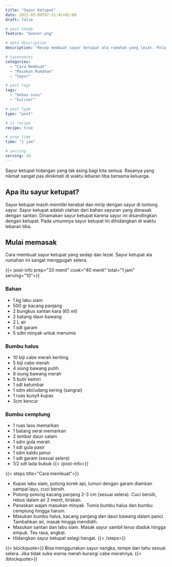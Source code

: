 ```yaml
---
title: "Sayur Ketupat"
date: 2021-05-09T07:51:41+02:00
draft: false

# post thumb
feature: "banner.png"

# meta description
description: "Resep membuat sayur ketupat ala rumahan yang lezat. Pelajari selengkapnya cara membuatnya disini."

# taxonomies
categories:
  - "Cara Membuat"
  - "Masakan Rumahan"
  - "Sayur"

# post tags
tags:
  - "bebas-susu"
  - "kuliner"

# post type
type: "post"

# is recipe
recipe: true

# prep time
time: "1 jam"

# serving
serving: 10
---
```

Sayur ketupat hidangan yang tak asing bagi kita semua. Rasanya yang nikmat sangat pas dinikmati di waktu lebaran tiba bersama keluarga.

## Apa itu sayur ketupat?

Sayur ketupat masih memiliki kerabat dan mirip dengan sayur di lontong sayur. Sayur ketupat adalah olahan dari bahan sayuran yang dimasak dengan santan. Dinamakan sayur ketupat karena sayur ini disandingkan dengan ketupat. Pada umumnya sayur ketupat ini dihidangkan di waktu lebaran tiba.

## Mulai memasak

Cara membuat sayur ketupat yang sedap dan lezat. Sayur ketupat ala rumahan ini sangat menggugah selera.

{{< post-info prep="20 menit" cook="40 menit" total="1 jam" serving="10">}}

### Bahan

-   1 kg labu siam
-   500 gr kacang panjang
-   2 bungkus santan kara (65 ml)
-   2 batang daun bawang
-   2 L air
-   1 sdt garam
-   5 sdm minyak untuk menumis

### Bumbu halus

-   10 biji cabe merah keriting
-   5 biji cabe merah
-   4 siung bawang putih
-   8 siung bawang merah
-   5 butir kemiri
-   1 sdt ketumbar
-   1 sdm ebi/udang kering (sangrai)
-   1 ruas kunyit kupas
-   3cm kencur

### Bumbu cemplung

-   1 ruas laos memarkan
-   1 batang serai memarkan
-   2 lembar daun salam
-   1 sdm gula merah
-   1 sdt gula pasir
-   1 sdm kaldu jamur
-   1 sdt garam (sesuai selera)
-   1/2 sdt lada bubuk
{{< /post-info>}}

{{< steps title="Cara membuat">}}
- Kupas labu siam, potong korek api, lumuri dengan garam diamkan sampai layu, cuci bersih.
- Potong-potong kacang panjang 2-3 cm (sesuai selera). Cuci bersih, rebus dalam air 2 menit, tiriskan.
- Panaskan wajan masukan minyak. Tumis bumbu halus dan bumbu cemplung hingga harum.
- Masukan bumbu halus, kacang panjang dan daun bawang dalam panci. Tambahkan air, masak hingga mendidih.
- Masukan santan dan labu siam. Masak sayur sambil terus diaduk hingga empuk. Tes rasa, angkat.
- Hidangkan sayur ketupat selagi hangat.
{{< /steps>}}

{{< blockquote>}}
Bisa menggunakan sayur nangka, tempe dan tahu sesuai selera. Jika tidak suka warna merah kurangi cabe merahnya.
{{< /blockquote>}}
